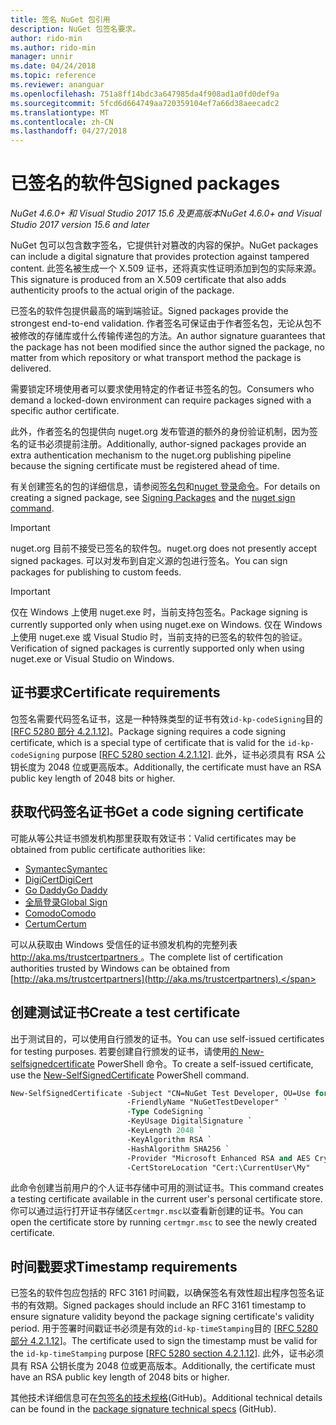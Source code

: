 ```yaml
---
title: 签名 NuGet 包引用
description: NuGet 包签名要求。
author: rido-min
ms.author: rido-min
manager: unnir
ms.date: 04/24/2018
ms.topic: reference
ms.reviewer: ananguar
ms.openlocfilehash: 751a8ff14bdc3a647985da4f908ad1a0fd0def9a
ms.sourcegitcommit: 5fcd6d664749aa720359104ef7a66d38aeecadc2
ms.translationtype: MT
ms.contentlocale: zh-CN
ms.lasthandoff: 04/27/2018
---
```

# <a name="signed-packages"></a><span data-ttu-id="ad463-103">已签名的软件包</span><span class="sxs-lookup"><span data-stu-id="ad463-103">Signed packages</span></span>

<span data-ttu-id="ad463-104">*NuGet 4.6.0+ 和 Visual Studio 2017 15.6 及更高版本*</span><span class="sxs-lookup"><span data-stu-id="ad463-104">*NuGet 4.6.0+ and Visual Studio 2017 version 15.6 and later*</span></span>

<span data-ttu-id="ad463-105">NuGet 包可以包含数字签名，它提供针对篡改的内容的保护。</span><span class="sxs-lookup"><span data-stu-id="ad463-105">NuGet packages can include a digital signature that provides protection against tampered content.</span></span> <span data-ttu-id="ad463-106">此签名被生成一个 X.509 证书，还将真实性证明添加到包的实际来源。</span><span class="sxs-lookup"><span data-stu-id="ad463-106">This signature is produced from an X.509 certificate that also adds authenticity proofs to the actual origin of the package.</span></span>

<span data-ttu-id="ad463-107">已签名的软件包提供最高的端到端验证。</span><span class="sxs-lookup"><span data-stu-id="ad463-107">Signed packages provide the strongest end-to-end validation.</span></span> <span data-ttu-id="ad463-108">作者签名可保证由于作者签名包，无论从包不被修改的存储库或什么传输传递包的方法。</span><span class="sxs-lookup"><span data-stu-id="ad463-108">An author signature guarantees that the package has not been modified since the author signed the package, no matter from which repository or what transport method the package is delivered.</span></span>

<span data-ttu-id="ad463-109">需要锁定环境使用者可以要求使用特定的作者证书签名的包。</span><span class="sxs-lookup"><span data-stu-id="ad463-109">Consumers who demand a locked-down environment can require packages signed with a specific author certificate.</span></span>

<span data-ttu-id="ad463-110">此外，作者签名的包提供向 nuget.org 发布管道的额外的身份验证机制，因为签名的证书必须提前注册。</span><span class="sxs-lookup"><span data-stu-id="ad463-110">Additionally, author-signed packages provide an extra authentication mechanism to the nuget.org publishing pipeline because the signing certificate must be registered ahead of time.</span></span>

<span data-ttu-id="ad463-111">有关创建签名的包的详细信息，请参阅[签名包](../create-packages/Sign-a-package.md)和[nuget 登录命令](../tools/cli-ref-sign.md)。</span><span class="sxs-lookup"><span data-stu-id="ad463-111">For details on creating a signed package, see [Signing Packages](../create-packages/Sign-a-package.md) and the [nuget sign command](../tools/cli-ref-sign.md).</span></span>

> [!Important]
> <span data-ttu-id="ad463-112">nuget.org 目前不接受已签名的软件包。</span><span class="sxs-lookup"><span data-stu-id="ad463-112">nuget.org does not presently accept signed packages.</span></span> <span data-ttu-id="ad463-113">可以对发布到自定义源的包进行签名。</span><span class="sxs-lookup"><span data-stu-id="ad463-113">You can sign packages for publishing to custom feeds.</span></span>

> [!Important]
> <span data-ttu-id="ad463-114">仅在 Windows 上使用 nuget.exe 时，当前支持包签名。</span><span class="sxs-lookup"><span data-stu-id="ad463-114">Package signing is currently supported only when using nuget.exe on Windows.</span></span> <span data-ttu-id="ad463-115">仅在 Windows 上使用 nuget.exe 或 Visual Studio 时，当前支持的已签名的软件包的验证。</span><span class="sxs-lookup"><span data-stu-id="ad463-115">Verification of signed packages is currently supported only when using nuget.exe or Visual Studio on Windows.</span></span>

## <a name="certificate-requirements"></a><span data-ttu-id="ad463-116">证书要求</span><span class="sxs-lookup"><span data-stu-id="ad463-116">Certificate requirements</span></span>

<span data-ttu-id="ad463-117">包签名需要代码签名证书，这是一种特殊类型的证书有效`id-kp-codeSigning`目的 [[RFC 5280 部分 4.2.1.12](https://tools.ietf.org/html/rfc5280#section-4.2.1.12)]。</span><span class="sxs-lookup"><span data-stu-id="ad463-117">Package signing requires a code signing certificate, which is a special type of certificate that is valid for the `id-kp-codeSigning` purpose [[RFC 5280 section 4.2.1.12](https://tools.ietf.org/html/rfc5280#section-4.2.1.12)].</span></span> <span data-ttu-id="ad463-118">此外，证书必须具有 RSA 公钥长度为 2048 位或更高版本。</span><span class="sxs-lookup"><span data-stu-id="ad463-118">Additionally, the certificate must have an RSA public key length of 2048 bits or higher.</span></span>

## <a name="get-a-code-signing-certificate"></a><span data-ttu-id="ad463-119">获取代码签名证书</span><span class="sxs-lookup"><span data-stu-id="ad463-119">Get a code signing certificate</span></span>

<span data-ttu-id="ad463-120">可能从等公共证书颁发机构那里获取有效证书：</span><span class="sxs-lookup"><span data-stu-id="ad463-120">Valid certificates may be obtained from public certificate authorities like:</span></span>

- [<span data-ttu-id="ad463-121">Symantec</span><span class="sxs-lookup"><span data-stu-id="ad463-121">Symantec</span></span>](https://trustcenter.websecurity.symantec.com/process/trust/productOptions?productType=SoftwareValidationClass3)
- [<span data-ttu-id="ad463-122">DigiCert</span><span class="sxs-lookup"><span data-stu-id="ad463-122">DigiCert</span></span>](https://www.digicert.com/code-signing/)
- [<span data-ttu-id="ad463-123">Go Daddy</span><span class="sxs-lookup"><span data-stu-id="ad463-123">Go Daddy</span></span>](https://www.godaddy.com/web-security/code-signing-certificate)
- [<span data-ttu-id="ad463-124">全局登录</span><span class="sxs-lookup"><span data-stu-id="ad463-124">Global Sign</span></span>](https://www.globalsign.com/en/code-signing-certificate/)
- [<span data-ttu-id="ad463-125">Comodo</span><span class="sxs-lookup"><span data-stu-id="ad463-125">Comodo</span></span>](https://www.comodo.com/e-commerce/code-signing/code-signing-certificate.php)
- [<span data-ttu-id="ad463-126">Certum</span><span class="sxs-lookup"><span data-stu-id="ad463-126">Certum</span></span>](https://www.certum.eu/certum/cert,offer_en_open_source_cs.xml) 

<span data-ttu-id="ad463-127">可以从获取由 Windows 受信任的证书颁发机构的完整列表[ http://aka.ms/trustcertpartners ](http://aka.ms/trustcertpartners)。</span><span class="sxs-lookup"><span data-stu-id="ad463-127">The complete list of certification authorities trusted by Windows can be obtained from [http://aka.ms/trustcertpartners](http://aka.ms/trustcertpartners).</span></span>

## <a name="create-a-test-certificate"></a><span data-ttu-id="ad463-128">创建测试证书</span><span class="sxs-lookup"><span data-stu-id="ad463-128">Create a test certificate</span></span>

<span data-ttu-id="ad463-129">出于测试目的，可以使用自行颁发的证书。</span><span class="sxs-lookup"><span data-stu-id="ad463-129">You can use self-issued certificates for testing purposes.</span></span> <span data-ttu-id="ad463-130">若要创建自行颁发的证书，请使用[的 New-selfsignedcertificate](https://docs.microsoft.com/en-us/powershell/module/pkiclient/new-selfsignedcertificate) PowerShell 命令。</span><span class="sxs-lookup"><span data-stu-id="ad463-130">To create a self-issued certificate, use the [New-SelfSignedCertificate](https://docs.microsoft.com/en-us/powershell/module/pkiclient/new-selfsignedcertificate) PowerShell command.</span></span>

```ps
New-SelfSignedCertificate -Subject "CN=NuGet Test Developer, OU=Use for testing purposes ONLY" `
                          -FriendlyName "NuGetTestDeveloper" `
                          -Type CodeSigning `
                          -KeyUsage DigitalSignature `
                          -KeyLength 2048 `
                          -KeyAlgorithm RSA `
                          -HashAlgorithm SHA256 `
                          -Provider "Microsoft Enhanced RSA and AES Cryptographic Provider" `
                          -CertStoreLocation "Cert:\CurrentUser\My" 
```

<span data-ttu-id="ad463-131">此命令创建当前用户的个人证书存储中可用的测试证书。</span><span class="sxs-lookup"><span data-stu-id="ad463-131">This command creates a testing certificate available in the current user's personal certificate store.</span></span> <span data-ttu-id="ad463-132">你可以通过运行打开证书存储区`certmgr.msc`以查看新创建的证书。</span><span class="sxs-lookup"><span data-stu-id="ad463-132">You can open the certificate store by running `certmgr.msc` to see the newly created certificate.</span></span>

## <a name="timestamp-requirements"></a><span data-ttu-id="ad463-133">时间戳要求</span><span class="sxs-lookup"><span data-stu-id="ad463-133">Timestamp requirements</span></span>

<span data-ttu-id="ad463-134">已签名的软件包应包括的 RFC 3161 时间戳，以确保签名有效性超出程序包签名证书的有效期。</span><span class="sxs-lookup"><span data-stu-id="ad463-134">Signed packages should include an RFC 3161 timestamp to ensure signature validity beyond the package signing certificate's validity period.</span></span> <span data-ttu-id="ad463-135">用于签署时间戳证书必须是有效的`id-kp-timeStamping`目的 [[RFC 5280 部分 4.2.1.12](https://tools.ietf.org/html/rfc5280#section-4.2.1.12)]。</span><span class="sxs-lookup"><span data-stu-id="ad463-135">The certificate used to sign the timestamp must be valid for the `id-kp-timeStamping` purpose [[RFC 5280 section 4.2.1.12](https://tools.ietf.org/html/rfc5280#section-4.2.1.12)].</span></span> <span data-ttu-id="ad463-136">此外，证书必须具有 RSA 公钥长度为 2048 位或更高版本。</span><span class="sxs-lookup"><span data-stu-id="ad463-136">Additionally, the certificate must have an RSA public key length of 2048 bits or higher.</span></span>

<span data-ttu-id="ad463-137">其他技术详细信息可在[包签名的技术规格](https://github.com/NuGet/Home/wiki/Package-Signatures-Technical-Details)(GitHub)。</span><span class="sxs-lookup"><span data-stu-id="ad463-137">Additional technical details can be found in the [package signature technical specs](https://github.com/NuGet/Home/wiki/Package-Signatures-Technical-Details) (GitHub).</span></span>

